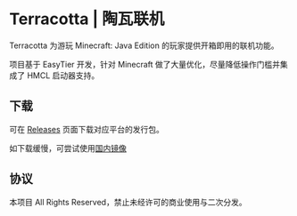 # Terracotta | 陶瓦联机

Terracotta 为游玩 Minecraft: Java Edition 的玩家提供开箱即用的联机功能。

项目基于 EasyTier 开发，针对 Minecraft 做了大量优化，尽量降低操作门槛并集成了 HMCL 启动器支持。

## 下载

可在 [Releases](https://github.com/burningtnt/Terracotta/releases) 页面下载对应平台的发行包。

如下载缓慢，可尝试使用[国内镜像](https://gitee.com/burningtnt/Terracotta/releases)

## 协议

本项目 All Rights Reserved，禁止未经许可的商业使用与二次分发。
